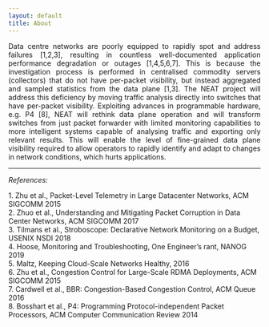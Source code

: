 ```yaml
---
layout: default
title: About
---
```


<p style='text-align: justify;'>Data centre networks are poorly equipped to rapidly spot and address failures [1,2,3], resulting in countless well-documented application performance degradation or outages [1,4,5,6,7]. This is because the investigation process is performed in centralised commodity servers (collectors) that do not have per-packet visibility, but instead aggregated and sampled statistics from the data plane [1,3]. The NEAT project will address this deficiency by moving traffic analysis directly into switches that have per-packet visibility. Exploiting advances in programmable hardware, e.g. P4 [8], NEAT will rethink data plane operation and will transform switches from just packet forwarder with limited monitoring capabilities to more intelligent systems capable of analysing traffic and exporting only relevant results. This will enable the level of fine-grained data plane visibility required to allow operators to rapidly identify and adapt to changes in network conditions, which hurts applications.</p>

---
*References:*<br>
<div class="align-justify">1. Zhu et al., Packet-Level Telemetry in Large Datacenter Networks, ACM SIGCOMM 2015</div>
<div class="align-justify">2. Zhuo et al., Understanding and Mitigating Packet Corruption in Data Center Networks, ACM SIGCOMM 2017</div> 
3. Tilmans et al., Stroboscope: Declarative Network Monitoring on a Budget, USENIX NSDI 2018<br>
4. Hoose, Monitoring and Troubleshooting, One Engineer’s rant, NANOG 2019<br>
5. Maltz, Keeping Cloud-Scale Networks Healthy, 2016<br>
6. Zhu et al., Congestion Control for Large-Scale RDMA Deployments, ACM SIGCOMM 2015<br>
7. Cardwell et al., BBR: Congestion-Based Congestion Control, ACM Queue 2016<br>
8. Bosshart et al., P4: Programming Protocol-independent Packet Processors, ACM Computer Communication Review 2014
